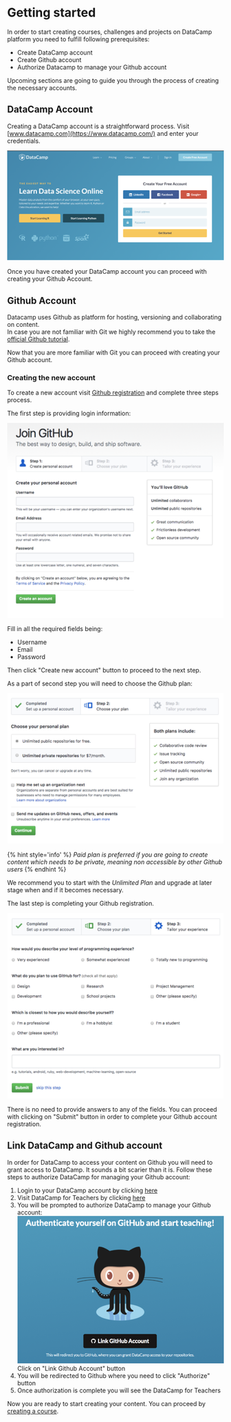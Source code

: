# Getting started

In order to start creating courses, challenges and projects on DataCamp platform you need to fulfill following prerequisites:

- Create DataCamp account
- Create Github account
- Authorize Datacamp to manage your Github account

Upcoming sections are going to guide you through the process of creating the necessary accounts.

## DataCamp Account

Creating a DataCamp account is a straightforward process. Visit [www.datacamp.com](https://www.datacamp.com/) and enter your credentials.

![Create DataCamp account](../images/prerequisites/create-datacamp-account.png)

Once you have created your DataCamp account you can proceed with creating your Github Account.

## Github Account

Datacamp uses Github as platform for hosting, versioning and collaborating on content.  
In case you are not familiar with Git we highly recommend you to take the [official Github tutorial](https://try.github.io).

Now that you are more familiar with Git you can proceed with creating your Github account.

### Creating the new account
To create a new account visit [Github registration](https://github.com/join?source=header-home) and complete three steps process.

The first step is providing login information:

![Github registration form](../images/prerequisites/1-join-github.png)

Fill in all the required fields being:
- Username
- Email
- Password

Then click "Create new account" button to proceed to the next step.

As a part of second step you will need to choose the Github plan:

![Github registration form - Plan](../images/prerequisites/2-select-github-plan.png)

{% hint style='info' %}
_Paid plan is preferred if you are going to create content which needs to be private, meaning non accessible by other Github users_
{% endhint %}

We recommend you to start with the _Unlimited Plan_ and upgrade at later stage when and if it becomes necessary.

The last step is completing your Github registration.

![Github registration form - Complete](../images/prerequisites/3-complete-github.png)

There is no need to provide answers to any of the fields. You can proceed with clicking on "Submit" button in order to complete your Github account registration.

## Link DataCamp and Github account

In order for DataCamp to access your content on Github you will need to grant access to DataCamp. It sounds a bit scarier than it is. Follow these steps to authorize DataCamp for managing your Github account:

1. Login to your DataCamp account by clicking [here](https://www.datacamp.com/users/sign_in)
2. Visit DataCamp for Teachers by clicking [here](https://www.datacamp.com/teach)
3. You will be prompted to authorize DataCamp to manage your Github account:
![Github registration form - Plan](../images/prerequisites/link-teach-authorize-github.png)
Click on "Link Github Account" button
4. You will be redirected to Github where you need to click "Authorize" button
5. Once authorization is complete you will see the DataCamp for Teachers

Now you are ready to start creating your content. You can proceed by [creating a course](../courses/README.md).
